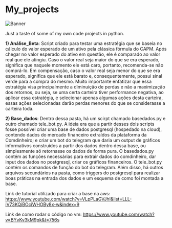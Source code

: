 # My_projects

![Banner](https://wallpaperaccess.com/full/2703803.jpg)

Just a taste of some of my own code projects in python.

**1) Análise_Beta**: Script criado para testar uma estratégia que se baseia no cálculo do valor esperado de um ativo pela clássica fórmula do CAPM.
Após chegar no valor esperado do ativo em questão, ele é comparado ao valor real que ele atingiu. Caso o valor real seja maior do que se era esperado, significa que naquele momento ele está caro, portanto, recomenda-se não comprá-lo. Em compensação, caso o valor real seja menor do que se era esperado, significa que ele está barato e, consequentemente, possui sinal verde para a compra do mesmo.
Muito importante enfatizar que essa estratégia visa principalmente a diminuição de perdas e não a maximização dos retornos, ou seja, se uma certa carteira tiver performance negativa, ao aplicar essa estratégia, e selecionar apenas algumas ações desta carteira, essas ações selecionadas darão perdas menores do que se considerasse a carteira toda.


**2) Base_dados**: Dentro dessa pasta, há um scirpt chamado basedados.py e outro chamado tele_bot.py. A ideia era que a partir desses dois scripts fosse possível criar uma base de dados postgresql (hospedado na cloud), contendo dados do mercado financeiro extraídos da plataforma da Comdinheiro; e criar um bot do telegram que daria um output de gráficos informativos construídos a partir dos dados dentro dessa base, ou simplesmente só retornasse os dados de forma pura.
O basedados.py contém as funções necessárias para extrair dados do comdinheiro, dar input dos dados no postgresql, criar os gráficos financeiros.
O tele_bot.py contém os comandos de função do bot do telegram.
Além disso, há outros arquivos secundários na pasta, como triggers do postgresql para realizar boas práticas na entrada dos dados e um esquema de como foi montada a base.

Link de tutorial utilizado para criar a base na aws: https://www.youtube.com/watch?v=VLpPLaGVJhI&list=LLL-iV73KQiBOciWHOBy8x-w&index=9

Link de como rodar o código no vm: https://www.youtube.com/watch?v=BYvKv3kM9pk&t=756s
